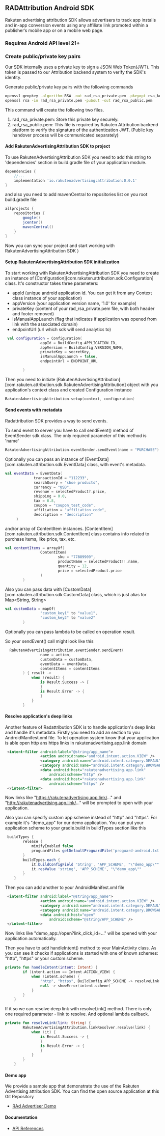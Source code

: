 ## RADAttribution Android SDK

Rakuten advertising attribution SDK allows advertisers to track app installs and in-app conversion events using any affiliate link promoted within a publisher’s mobile app or on a mobile web page.

### Requires Android API level 21+


### Create public/private key pairs
Our SDK internally uses a private key to sign a JSON Web Token(JWT).
This token is passed to our Attribution backend system to verify the SDK's identity. 

Generate public/private key pairs with the following commands

```sh
openssl genpkey -algorithm RSA -out rad_rsa_private.pem -pkeyopt rsa_keygen_bits:256
openssl rsa -in rad_rsa_private.pem -pubout -out rad_rsa_public.pem
```
This command will create the following two files.
1. rad_rsa_private.pem: Store this private key securely.
2. rad_rsa_public.pem: This file is required by Rakuten Attribution backend platform to verify the signature of the authentication JWT. 
(Public key handover process will be communicated separately)

#### Add RakutenAdvertisingAttribution SDK to project
To use RakutenAdvertisingAttribution SDK you need to add this string to 'dependencies' section in build.gradle file of your application module.
```groovy
dependencies {
    //...
    implementation 'io.rakutenadvertising:attribution:0.0.1'
}
```
and also you need to add mavenCentral to repositories list on you root build.gradle file 
```groovy
allprojects {
    repositories {
        google()
        jcenter()
        mavenCentral()
    }
}
```
Now you can  sync your project and start working with RakutenAdvertisingAttribution SDK
}

#### Setup RakutenAdvertisingAttribution SDK initialization
To start working with RakutenAdvertisingAttribution SDK you need to create an instance of [Configuration][com.rakuten.attribution.sdk.Configuration] class. 
It's constructor takes three parameters: 
 - appId (unique android application id. You can get it from any Context class instance of your application)
 - appVersion (your application version name, '1.0' for example)
 - privateKey (content of your rad_rsa_private.pem file, with both header and footer removed)
 - isManualAppLaunch (flag that indicates if application was opened from link with the associated domain)
 - endpointUrl (url which sdk will send analytics to)
```kotlin
 val configuration = Configuration(
                appId = BuildConfig.APPLICATION_ID,
                appVersion = BuildConfig.VERSION_NAME,
                privateKey = secretKey,
                isManualAppLaunch = false,
                endpointUrl = ENDPOINT_URL

        )
```

Then you need to initiate [RakutenAdvertisingAttribution][com.rakuten.attribution.sdk.RakutenAdvertisingAttribution] object with you application's context class and created Configuration instance
```kotlin
RakutenAdvertisingAttribution.setup(context, configuration)
```

#### Send events with metadata

Radattribution SDK provides a way to send events.

To send event to server you have to call sendEvent() method of EventSender sdk class. 
The only required parameter of this method is 'name'
```kotlin
RakutenAdvertisingAttribution.eventSender.sendEvent(name = "PURCHASE")
```

Optionally you can pass an instance of [EventData][com.rakuten.attribution.sdk.EventData] class, with event's metadata. 
```kotlin
val eventData = EventData(
             transactionId = "112233",
             searchQuery = "shoe products",
             currency = "USD",
             revenue = selectedProduct?.price,
             shipping = 0.0,
             tax = 0.8,
             coupon = "coupon_test_code",
             affiliation = "affiliation code",
             description = "description"
     ) 
``` 

and/or array of ContentItem instances. [ContentItem][com.rakuten.attribution.sdk.ContentItem] class contains info related to purchase items, like price, tax, etc. 
```kotlin
val contentItems = arrayOf(
                ContentItem(
                        sku = "77889900",
                        productName = selectedProduct!!.name,
                        quantity = 12,
                        price = selectedProduct.price
                )
        )
```

Also you can pass data with [CustomData][com.rakuten.attribution.sdk.CustomData] class, which is just alias for Map<String, String> 
```kotlin
val customData = mapOf(
                "custom_key1" to "value1",
                "custom_key2" to "value2"
        )
```

Optionally you can pass lambda to be called on operation result. 

So your sendEvent() call might look like this 
```kotlin
  RakutenAdvertisingAttribution.eventSender.sendEvent(
                name = action,
                customData = customData,
                eventData = eventData,
                contentItems = contentItems
        ) { result ->
            when (result) {
                is Result.Success -> {
                }
                is Result.Error -> {
                }
            }
        }
```

#### Resolve application's deep links
Another feature of Radattribution SDK is to handle application's deep links and handle it's metadata.
Firstly you need to add an <intent-filter> section to you AndroidManifest.xml file. 
To let operation system know that your application is able open http ans https links in rakutenadvertising.app.link domain
```xml
 <intent-filter android:label="@string/app_name">
                <action android:name="android.intent.action.VIEW" />
                <category android:name="android.intent.category.DEFAULT" />
                <category android:name="android.intent.category.BROWSABLE" />
                <data android:host="rakutenadvertising.app.link"
                    android:scheme="http" />
                <data android:host="rakutenadvertising.app.link"
                    android:scheme="https" />
 </intent-filter> 
```
Now links like  "https://rakutenadvertising.app.link/..." and "http://rakutenadvertising.app.link/..." will be prompted to open with your application.

Also you can specify custom app scheme instead of "http" and "https". For example it's "demo_app" for our demo application. 
You can put your application scheme to your gradle.build in buildTypes section like this
```groovy
 buildTypes {
        release {
            minifyEnabled false
            proguardFiles getDefaultProguardFile('proguard-android.txt'), 'proguard-rules.pro'
        }
        buildTypes.each {
            it.buildConfigField 'String', 'APP_SCHEME', "\"demo_app\""
            it.resValue 'string', 'APP_SCHEME', "\"demo_app\""
        }
    }
```

Then you can add another <intent-filter> to your AndroidManifest.xml file     
```xml
 <intent-filter android:label="@string/app_name">
                <action android:name="android.intent.action.VIEW" />
                <category android:name="android.intent.category.DEFAULT" />
                <category android:name="android.intent.category.BROWSABLE" />
                <data android:host="open"
                    android:scheme="@string/APP_SCHEME" />
 </intent-filter>
```
Now links like "demo_app://open?link_click_id=..." will be opened with your application automatically.

Then you have to add handleIntent() method to your MainActivity class. 
As you can see it checks if applications is started with one of known schemes: "http", "https" or your custom scheme. 
```kotlin
private fun handleIntent(intent: Intent) {
        if (intent.action == Intent.ACTION_VIEW) {
            when (intent.scheme) {
                "http", "https", BuildConfig.APP_SCHEME -> resolveLink(intent.data.toString())
                null -> showError(intent.scheme)
            }
        }
    }
```

If it so we can resolve deep link with resolveLink() method. There is only one required parameter - link to resolve.
And optional lambda callback. 
```kotlin
private fun resolveLink(link: String) {
        RakutenAdvertisingAttribution.linkResolver.resolve(link) {
            when (it) {
                is Result.Success -> {
                }
                is Result.Error -> {
                }
            }
        }
    }
```

#### Demo app
We provide a sample app that demonstrate the use of the Rakuten Advertising attribution SDK. You can find the open source application at this Git Repository
* [RAd Advertiser Demo](https://github.com/Rakuten-Advertising-Developers/radadvertiser-demo-android)


#### Documentation
* [API References](https://rakuten-advertising-developers.github.io/RakutenAdvertisingAttribution-Android-SDK/)
